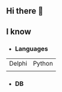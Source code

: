 ## Hi there 👋
<h2> I know </h2>

  - <h3>Languages </h3>
  <table>
  <tr>
    <td>Delphi</td>
    <td>Python</td>
  </tr>
  <tr>
    <td></td>
    <td></td>
  </tr>
</table>

  - <h3>DB</h3>

##


